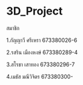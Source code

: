 # 3D_Project
สมาชิก

1.กัญญาวี ศรีเหรา 673380026-6


2.รสริน เมืองหงษ์ 673380289-4


3.สโรชา เสาทอง 673380296-7


4.เมธัส มณีวิจิตร 673380300-

